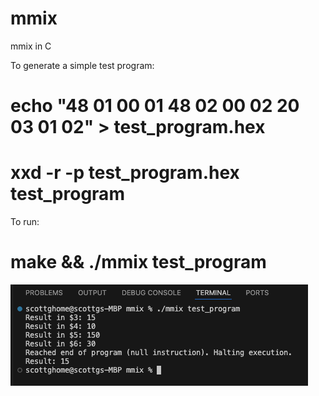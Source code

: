 # mmix
mmix in C   

To generate a simple test program:         
# echo "48 01 00 01 48 02 00 02 20 03 01 02" > test_program.hex  
# xxd -r -p test_program.hex test_program  

To run:  
# make && ./mmix test_program  

![mmix](mmix.png)  


